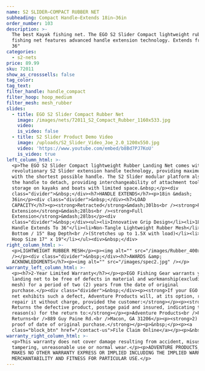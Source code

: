 ```yaml
---
name: S2 SLIDER—COMPACT RUBBER NET
subheading: Compact Handle—Extends 18in—36in
order_number: 103
description: >-
  The best Kayak fishing net. The EGO S2 Slider Compact lightweight rubber
  fishing net features advanced handle extension technology. Extends from 18" to
  36"
categories:
  - s2-nets
price: 89.99
sku: 72011
show_as_crosssells: false
tag_color:
tag_text:
filter_handle: handle_compact
filter_hoop: hoop_medium
filter_mesh: mesh_rubber
slides:
  - title: EGO S2 Slider Compact Rubber Net
    image: /images/nets/72011_S2_Compact_Rubber_1160x533.jpg
    video:
    is_video: false
  - title: S2 Slider Product Demo Video
    image: /uploads/S2_Slider_Video_Joe_2.0_1200x550.jpg
    video: 'https://www.youtube.com/embed/b8Bd7PJ7KoU'
    is_video: true
left_column_html: >-
  <p>The EGO S2 Slider Compact lightweight Rubber Landing Net comes with the
  revolutionary S2 Slider extension handle technology, providing maximum reach
  with the shortest possible handle. The S2 Slider modular platform also allows
  the handle to detach, providing interchangeability of attachment tools, easy
  storage on kayaks and boats with limited space.&nbsp;</p><div
  class="divider">&nbsp;</div><h7>HANDLE EXTENDS</h7><p>18in &mdash;
  36in</p><div class="divider">&nbsp;</div><h7>LOAD
  CAPACITY</h7><p><strong>Retracted</strong>&mdash;30lbs<br /><strong>Partial
  Extension</strong>&mdash;28lbs<br /><strong>Full
  Extension</strong>&mdash;28lbs</p><div
  class="divider">&nbsp;</div><ul><li>Innovative Grip Design</li><li>18" Slider
  Handle Extends To 36"</li><li>Non-Tangle Lightweight Rubber Mesh</li><li>Flat
  Bottom / 15" Bag Depth<br />(Stretches up to 1.5X with load)</li><li>Medium
  Hoop Size 17" x 19"</li></ul><div>&nbsp;</div>
right_column_html: >-
  <p>LIGHTWEIGHT RUBBER MESH</p><p><img alt="" src="/images/Rubber_400x150.jpg"
  /></p><div class="divider">&nbsp;</div><h7>AWARDS &amp;
  ACKNOWLEDGMENTS</h7><p><img alt="" src="/images/spec2.jpg" /></p>
warranty_left_column_html: >-
  <p><h7>2-Year Limited Warranty</h7></p><p>EGO Fishing Gear warrants your EGO
  landing net to be free of defects in material and workmanship(excluding net
  mesh) for a period of two (2) years from the date of original
  purchase.</p><div class="divider">&nbsp;</div><p><strong>If your EGO fishing
  net exhibits such a defect, Adventure Products will, at its option, replace or
  repair it without charge, provided the customer:</strong></p><p><strong>1)
  Returns the defective product, postage paid and insured, indicating the
  reason(s) for the return to:</strong></p><p>Adventure Products<br />Product
  Returns<br />889 Guy Paine Rd.<br />Macon, GA 31206</p><p><strong>2) Submits
  proof of date of original purchase.</strong></p><p>&nbsp;</p><p><a
  class="block_btn" href="/contact-us">File Claim Online</a></p><p>&nbsp;</p>
warranty_right_column_html: >-
  <p>This warranty does not cover damage resulting from accident, misuse, abuse,
  tampering, unreasonable use or normal wear.</p><p>ADVENTURE PRODUCTS, INC.
  MAKES NO OTHER WARRANTY EXPRESS OR IMPLIED INCLUDING THE IMPLIED WARRANTIES OF
  MERCHANTABILITY AND FITNESS FOR PARTICULAR USE.</p>
---
```

